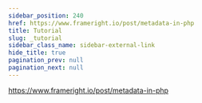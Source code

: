 ```yaml
---
sidebar_position: 240
href: https://www.frameright.io/post/metadata-in-php
title: Tutorial
slug: _tutorial
sidebar_class_name: sidebar-external-link
hide_title: true
pagination_prev: null
pagination_next: null
---
```


<!--
NOTES:
* This is a dummy document that will be replaced by an external link in the
  sidebar. See `/docusaurus.config.js`.
* We prevent the previous real document from providing a `Next` link to this
  dummy page by setting `pagination_next: null` in its front matter.
-->

https://www.frameright.io/post/metadata-in-php

